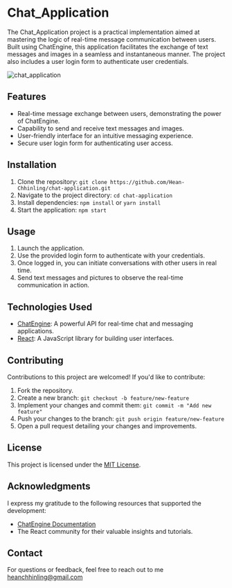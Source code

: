 # Chat_Application

The Chat_Application project is a practical implementation aimed at mastering the logic of real-time message communication between users. Built using ChatEngine, this application facilitates the exchange of text messages and images in a seamless and instantaneous manner. The project also includes a user login form to authenticate user credentials.

![chat_application](https://github.com/Hean-Chhinling/Chat_Application/assets/92643868/bba45ab1-3b75-44e4-8a3c-8d04330f4130)



## Features

- Real-time message exchange between users, demonstrating the power of ChatEngine.
- Capability to send and receive text messages and images.
- User-friendly interface for an intuitive messaging experience.
- Secure user login form for authenticating user access.

## Installation

1. Clone the repository: `git clone https://github.com/Hean-Chhinling/chat-application.git`
2. Navigate to the project directory: `cd chat-application`
3. Install dependencies: `npm install` or `yarn install`
4. Start the application: `npm start`

## Usage

1. Launch the application.
2. Use the provided login form to authenticate with your credentials.
3. Once logged in, you can initiate conversations with other users in real time.
4. Send text messages and pictures to observe the real-time communication in action.

## Technologies Used

- [ChatEngine](https://www.pubnub.com/docs/chat-engine): A powerful API for real-time chat and messaging applications.
- [React](https://reactjs.org/): A JavaScript library for building user interfaces.

## Contributing

Contributions to this project are welcomed! If you'd like to contribute:

1. Fork the repository.
2. Create a new branch: `git checkout -b feature/new-feature`
3. Implement your changes and commit them: `git commit -m "Add new feature"`
4. Push your changes to the branch: `git push origin feature/new-feature`
5. Open a pull request detailing your changes and improvements.

## License

This project is licensed under the [MIT License](LICENSE).

## Acknowledgments

I express my gratitude to the following resources that supported the development:

- [ChatEngine Documentation](https://www.pubnub.com/docs/chat-engine)
- The React community for their valuable insights and tutorials.

## Contact

For questions or feedback, feel free to reach out to me heanchhinling@gmail.com

 
